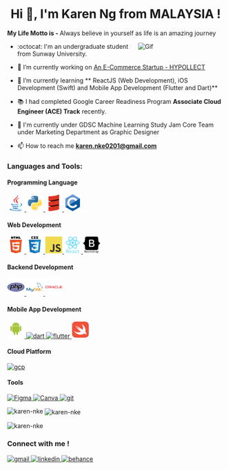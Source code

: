 <h1 align="center">Hi 👋, I'm Karen Ng from MALAYSIA !</h1>
<p><b> My Life Motto is - </b> Always believe in yourself as life is an amazing journey </p>
<img align="right" alt="Gif" width="200" src="https://raw.githubusercontent.com/gist/ManulMax/2d20af60d709805c55fd784ca7cba4b9/raw/bcfeac7604f674ace63623106eb8bb8471d844a6/github.gif">




- :octocat: I'm an undergraduate student from Sunway University. 
- 🔭 I’m currently working on [An E-Commerce Startup - HYPOLLECT](https://www.instagram.com/hypollect)
- 🌱 I’m currently learning ** ReactJS (Web Development), iOS Development (Swift) and Mobile App Development (Flutter and Dart)** 

- 📚 I had completed  Google Career Readiness Program **Associate Cloud Engineer (ACE) Track** recently. 
- 📝 I'm currently under GDSC Machine Learning Study Jam Core Team under Marketing Department as Graphic Designer 

- 📫 How to reach me **karen.nke0201@gmail.com**

<h3 align="left">Languages and Tools:</h3>

<h4 align="left">Programming Language</h4>
<p align="left"> 
    
  <a href="https://www.java.com" target="_blank" rel="noreferrer"> <img src="https://raw.githubusercontent.com/devicons/devicon/master/icons/java/java-original.svg" alt="java" width="40" height="40"/> </a> 
     <a href="https://www.python.org" target="_blank" rel="noreferrer"> <img src="https://raw.githubusercontent.com/devicons/devicon/master/icons/python/python-original.svg" alt="python" width="40" height="40"/> </a> 
    <a href="https://www.scala-lang.org" target="_blank" rel="noreferrer"> <img src="https://raw.githubusercontent.com/devicons/devicon/master/icons/scala/scala-original.svg" alt="scala" width="40" height="40"/> </a> 
    <a href="https://www.cprogramming.com/" target="_blank" rel="noreferrer"> <img src="https://raw.githubusercontent.com/devicons/devicon/master/icons/c/c-original.svg" alt="c" width="40" height="40"/> </a> 
  

</p>

<h4 align="left">Web Development</h4>

<p align="left"> 
    <a href="https://www.w3.org/html/" target="_blank" rel="noreferrer"> <img src="https://raw.githubusercontent.com/devicons/devicon/master/icons/html5/html5-original-wordmark.svg" alt="html5" width="40" height="40"/> </a> 
  <a href="https://www.w3schools.com/css/" target="_blank" rel="noreferrer"> 
    <img src="https://raw.githubusercontent.com/devicons/devicon/master/icons/css3/css3-original-wordmark.svg" alt="css3" width="40" height="40"/> </a> 
     <a href="https://developer.mozilla.org/en-US/docs/Web/JavaScript" rel="noreferrer"> 
    <img src="https://raw.githubusercontent.com/devicons/devicon/master/icons/javascript/javascript-original.svg" alt="javascript" width="40" height="40"/> </a> 
<a href="https://reactjs.org/" target="_blank" rel="noreferrer"> <img src="https://raw.githubusercontent.com/devicons/devicon/master/icons/react/react-original-wordmark.svg" alt="react" width="40" height="40"/> </a> 
<a href="https://getbootstrap.com" target="_blank" rel="noreferrer"> <img src="https://raw.githubusercontent.com/devicons/devicon/master/icons/bootstrap/bootstrap-plain-wordmark.svg" alt="bootstrap" width="40" height="40"/> </a> 
</p>
 
<h4 align="left">Backend Development</h4>

<p align="left"> 
      <a href="https://www.php.net" target="_blank" rel="noreferrer"> <img src="https://raw.githubusercontent.com/devicons/devicon/master/icons/php/php-original.svg" alt="php" width="40" height="40"/> </a>
      <a href="https://www.mysql.com/" target="_blank" rel="noreferrer"> <img src="https://raw.githubusercontent.com/devicons/devicon/master/icons/mysql/mysql-original-wordmark.svg" alt="mysql" width="40" height="40"/> </a> 
    <a href="https://www.oracle.com/" target="_blank" rel="noreferrer"> <img src="https://raw.githubusercontent.com/devicons/devicon/master/icons/oracle/oracle-original.svg" alt="oracle" width="40" height="40"/> </a> 
  
</p>

<h4 align="left">Mobile App Development</h4>
<p align="left"> 
<a href="https://developer.android.com" target="_blank" rel="noreferrer"> <img src="https://raw.githubusercontent.com/devicons/devicon/master/icons/android/android-original-wordmark.svg" alt="android" width="40" height="40"/> 
  <a href="https://dart.dev" target="_blank" rel="noreferrer"> <img src="https://www.vectorlogo.zone/logos/dartlang/dartlang-icon.svg" alt="dart" width="40" height="40"/> </a> 
  <a href="https://flutter.dev" target="_blank" rel="noreferrer"> <img src="https://www.vectorlogo.zone/logos/flutterio/flutterio-icon.svg" alt="flutter" width="40" height="40"/> </a>    
  <a href="https://developer.apple.com/swift/" target="_blank" rel="noreferrer"> <img src="https://raw.githubusercontent.com/devicons/devicon/master/icons/swift/swift-original.svg" alt="swift" width="40" height="40"/> </a>
  
</p>

<h4 align="left">Cloud Platform</h4>
<p align="left"> 
<a href="https://cloud.google.com" target="_blank" rel="noreferrer"> <img src="https://www.vectorlogo.zone/logos/google_cloud/google_cloud-icon.svg" alt="gcp" width="40" height="40"/> </a> 
</p>

<h4 align="left">Tools</h4>
<p align="left"> 
  
  <a href="https://www.figma.com" target="_blank"> <img src="https://external-content.duckduckgo.com/iu/?u=https%3A%2F%2Fwww.onlinemarketingtools.pro%2Fwp-content%2Fuploads%2F2018%2F10%2FFigma-logo.png&f=1&nofb=1"
            alt="Figma" width="40" height="40" /> </a>
     <a href="https://www.canva.com" target="_blank"> <img src="https://cdn-images-1.medium.com/max/1200/1*A6kkoOVJVpXPWewg8axc5w.png"
            alt="Canva" width="40" height="40" /> </a>
 <a href="https://git-scm.com/" target="_blank" rel="noreferrer"> <img src="https://www.vectorlogo.zone/logos/git-scm/git-scm-icon.svg" alt="git" width="40" height="40"/> </a> 
  
</p>
  

<p><img align="left" src="https://github-readme-stats.vercel.app/api/top-langs?username=karen-nke&show_icons=true&locale=en&layout=compact" alt="karen-nke" /></p>

<p>&nbsp;<img align="center" src="https://github-readme-stats.vercel.app/api?username=karen-nke&show_icons=true&locale=en" alt="karen-nke" /></p>


<p><img align="center" src="https://github-readme-streak-stats.herokuapp.com/?user=karen-nke&" alt="karen-nke" /></p>


<h3>Connect with me ! </h3>
<p align="left">
    <a href="mailto: karen.nke0201@gmail.com" target="_blank">
        <img src="https://user-images.githubusercontent.com/63916254/158004837-7c7bb0f6-1843-441d-a234-30a8da6cae9e.png"
            alt="gmail" width="89" height="45" /> </a>
    <a href="https://www.linkedin.com/in/karen-nke0201/" target="_blank">
        <img src="https://user-images.githubusercontent.com/63916254/158004908-f67aa5e3-4de9-4372-851c-96c67ac46b2f.png"
            alt="linkedin" width="80" height="45" /> </a>
    <a href="https://www.behance.net/https://www.behance.net/karennke" target="_blank">
        <img src="https://raw.githubusercontent.com/rahuldkjain/github-profile-readme-generator/master/src/images/icons/Social/behance.svg"
            alt="behance" width="80" height="45" /> </a>
    
</p>
</p>  
